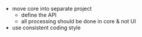 - move core into separate project
  - define the API
  - all processing should be done in core & not UI
- use consistent coding style
